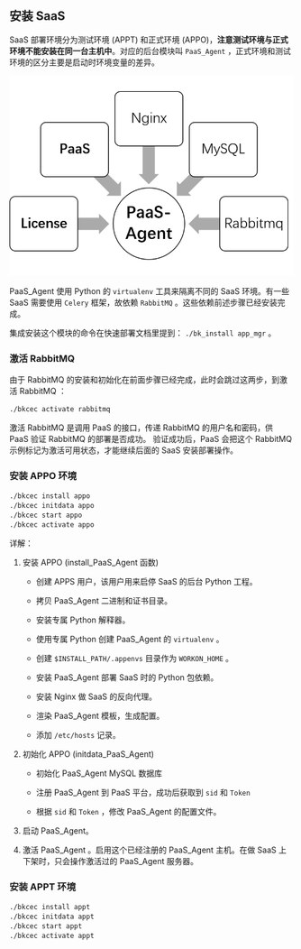 ## 安装 SaaS

SaaS 部署环境分为测试环境 (APPT) 和正式环境 (APPO)，**注意测试环境与正式环境不能安装在同一台主机中**。对应的后台模块叫 `PaaS_Agent` ，正式环境和测试环境的区分主要是启动时环境变量的差异。


![Paas-Agent依赖简图](../../assets/paaS_agent_depends.png)

PaaS_Agent 使用 Python 的 `virtualenv` 工具来隔离不同的 SaaS 环境。有一些 SaaS 需要使用 `Celery` 框架，故依赖 `RabbitMQ` 。这些依赖前述步骤已经安装完成。

集成安装这个模块的命令在快速部署文档里提到： `./bk_install app_mgr` 。

### 激活 RabbitMQ

由于 RabbitMQ 的安装和初始化在前面步骤已经完成，此时会跳过这两步，到激活 RabbitMQ ：

```bash
./bkcec activate rabbitmq
```

激活 RabbitMQ 是调用 PaaS 的接口，传递 RabbitMQ 的用户名和密码，供 PaaS 验证 RabbitMQ 的部署是否成功。
验证成功后，PaaS 会把这个 RabbitMQ 示例标记为激活可用状态，才能继续后面的 SaaS 安装部署操作。

### 安装 APPO 环境

```bash
./bkcec install appo
./bkcec initdata appo
./bkcec start appo
./bkcec activate appo
```

详解：

1. 安装 APPO  (install_PaaS_Agent 函数)
    - 创建 APPS 用户，该用户用来启停 SaaS 的后台 Python 工程。

    - 拷贝 PaaS_Agent 二进制和证书目录。

    - 安装专属 Python 解释器。

    - 使用专属 Python 创建 PaaS_Agent 的 `virtualenv` 。

    - 创建 `$INSTALL_PATH/.appenvs` 目录作为 `WORKON_HOME` 。

    - 安装 PaaS_Agent 部署 SaaS 时的 Python 包依赖。

    - 安装 Nginx 做 SaaS 的反向代理。

    - 渲染 PaaS_Agent 模板，生成配置。

    - 添加 `/etc/hosts` 记录。

2. 初始化 APPO (initdata_PaaS_Agent)
    - 初始化 PaaS_Agent MySQL 数据库

    - 注册 PaaS_Agent 到 PaaS 平台，成功后获取到 `sid` 和 `Token`

    - 根据 `sid` 和 `Token` ，修改 PaaS_Agent 的配置文件。

3. 启动 PaaS_Agent。

4. 激活 PaaS_Agent 。启用这个已经注册的 PaaS_Agent 主机。在做 SaaS 上下架时，只会操作激活过的 PaaS_Agent 服务器。

### 安装 APPT 环境

```bash
./bkcec install appt
./bkcec initdata appt
./bkcec start appt
./bkcec activate appt
```
